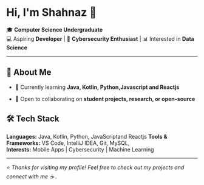 
# Hi, I'm Shahnaz 👋

🎓 **Computer Science Undergraduate**  
💻 Aspiring **Developer** | 🔐 **Cybersecurity Enthusiast** | 📊 Interested in **Data Science**  

---
## 🚀 About Me
- 🌱 Currently learning **Java, Kotlin, Python,Javascript and Reactjs**  
   
- 🤝 Open to collaborating on **student projects, research, or open-source**
  
## 🛠️ Tech Stack
**Languages:** Java, Kotlin, Python, JavaScriptand Reactjs 
**Tools & Frameworks:** VS Code, IntelliJ IDEA, Git, MySQL,   
**Interests:** Mobile Apps | Cybersecurity | Machine Learning  

---
⭐️ *Thanks for visiting my profile! Feel free to check out my projects and connect with me ☕
.*
